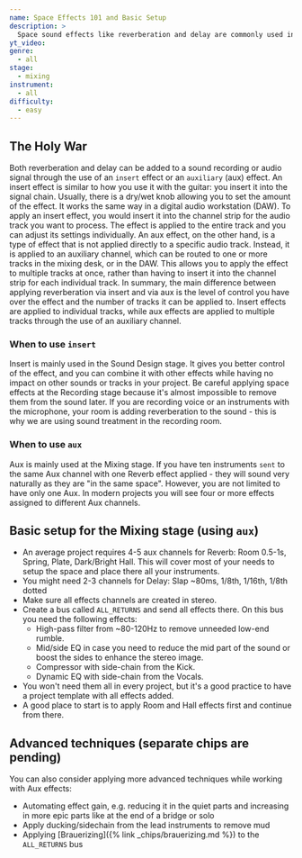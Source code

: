 ```yaml
---
name: Space Effects 101 and Basic Setup
description: >
  Space sound effects like reverberation and delay are commonly used in music production to add depth and atmosphere to tracks. Reverb simulates the reflections of sound in a physical space, while delay involves repeating a sound at a later time to create an echo effect. These effects can help bring a sense of space and texture to a song. In this article, we'll explore the technical and creative aspects of using reverb and delay in music production.
yt_video:
genre:
  - all
stage:
  - mixing
instrument:
  - all
difficulty:
  - easy
---
```

## The Holy War
Both reverberation and delay can be added to a sound recording or audio signal through the use of an `insert` effect or an `auxiliary` (aux) effect.
An insert effect is similar to how you use it with the guitar: you insert it into the signal chain. Usually, there is a dry/wet knob allowing you to set the amount of the effect. It works the same way in a digital audio workstation (DAW). To apply an insert effect, you would insert it into the channel strip for the audio track you want to process. The effect is applied to the entire track and you can adjust its settings individually.
An aux effect, on the other hand, is a type of effect that is not applied directly to a specific audio track. Instead, it is applied to an auxiliary channel, which can be routed to one or more tracks in the mixing desk, or in the DAW. This allows you to apply the effect to multiple tracks at once, rather than having to insert it into the channel strip for each individual track.
In summary, the main difference between applying reverberation via insert and via aux is the level of control you have over the effect and the number of tracks it can be applied to. Insert effects are applied to individual tracks, while aux effects are applied to multiple tracks through the use of an auxiliary channel.

### When to use `insert`
Insert is mainly used in the Sound Design stage. It gives you better control of the effect, and you can combine it with other effects while having no impact on other sounds or tracks in your project. Be careful applying space effects at the Recording stage because it's almost impossible to remove them from the sound later. If you are recording voice or an instruments with the microphone, your room is adding reverberation to the sound - this is why we are using sound treatment in the recording room.

### When to use `aux`
Aux is mainly used at the Mixing stage. If you have ten instruments `sent` to the same Aux channel with one Reverb effect applied - they will sound very naturally as they are "in the same space". However, you are not limited to have only one Aux. In modern projects you will see four or more effects assigned to different Aux channels.

## Basic setup for the Mixing stage (using `aux`)
- An average project requires 4-5 aux channels for Reverb: Room 0.5-1s, Spring, Plate, Dark/Bright Hall. This will cover most of your needs to setup the space and place there all your instruments.
- You might need 2-3 channels for Delay: Slap ~80ms, 1/8th, 1/16th, 1/8th dotted
- Make sure all effects channels are created in stereo.
- Create a bus called `ALL_RETURNS` and send all effects there. On this bus you need the following effects:
  - High-pass filter from ~80-120Hz to remove unneeded low-end rumble.
  - Mid/side EQ in case you need to reduce the mid part of the sound or boost the sides to enhance the stereo image.
  - Compressor with side-chain from the Kick.
  - Dynamic EQ with side-chain from the Vocals.
- You won't need them all in every project, but it's a good practice to have a project template with all effects added.
- A good place to start is to apply Room and Hall effects first and continue from there.


## Advanced techniques (separate chips are pending)
You can also consider applying more advanced techniques while working with Aux effects:
- Automating effect gain, e.g. reducing it in the quiet parts and increasing in more epic parts like at the end of a bridge or solo
- Apply ducking/sidechain from the lead instruments to remove mud
- Applying [Brauerizing]({% link _chips/brauerizing.md %}) to the `ALL_RETURNS` bus
